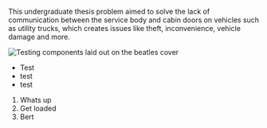 This undergraduate thesis problem aimed to solve the lack of communication between the service body and cabin doors on vehicles such as utility trucks, which creates issues like theft, inconvenience, vehicle damage and more.

![Testing components laid out on the beatles cover](/Portfolio_Website/content/images/laid-out-on-beatles-cover.png)

- Test
- test
- test

1. Whats up
2. Get loaded
3. Bert